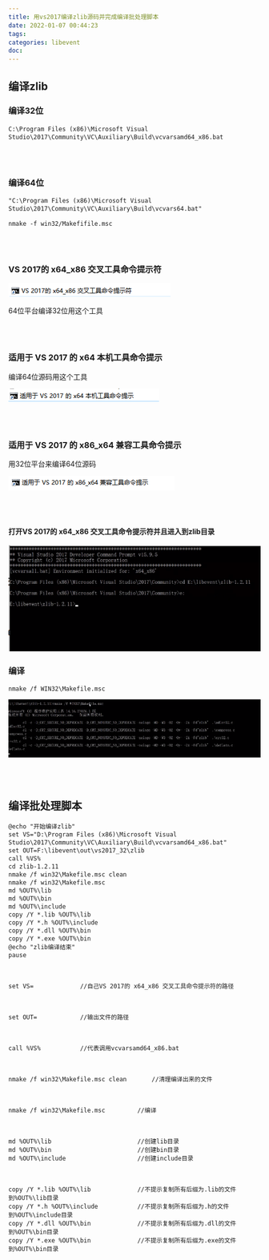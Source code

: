 ```yaml
---
title: 用vs2017编译zlib源码并完成编译批处理脚本
date: 2022-01-07 00:44:23
tags:
categories: libevent
doc:
---
```


##  编译zlib 

### 编译32位 

```
C:\Program Files (x86)\Microsoft Visual Studio\2017\Community\VC\Auxiliary\Build\vcvarsamd64_x86.bat 
```

<br /><br />

### 编译64位 

```
"C:\Program Files (x86)\Microsoft Visual Studio\2017\Community\VC\Auxiliary\Build\vcvars64.bat" 
```

```
nmake -f win32/Makefifile.msc
```



<br /><br />

### VS 2017的 x64_x86 交叉工具命令提示符

![image-20220107005147178](/images/javawz/image-20220107005147178.png)

64位平台编译32位用这个工具

<br /><br />

### 适用于 VS 2017 的 x64 本机工具命令提示

编译64位源码用这个工具

![image-20220107005205464](/images/javawz/image-20220107005205464.png)

<br /><br />

### 适用于 VS 2017 的 x86_x64 兼容工具命令提示

用32位平台来编译64位源码

![image-20220107005440939](/images/javawz/image-20220107005440939.png)

<br /><br />

#### 打开VS 2017的 x64_x86 交叉工具命令提示符并且进入到zlib目录

![image-20220107005557569](/images/javawz/image-20220107005557569.png)

### 编译

```
nmake /f WIN32\Makefile.msc
```

![image-20220107005748153](/images/javawz/image-20220107005748153.png)

<br /><br />

## 编译批处理脚本

```
@echo "开始编译zlib"
set VS="D:\Program Files (x86)\Microsoft Visual Studio\2017\Community\VC\Auxiliary\Build\vcvarsamd64_x86.bat"
set OUT=F:\libevent\out\vs2017_32\zlib
call %VS%
cd zlib-1.2.11
nmake /f win32\Makefile.msc clean
nmake /f win32\Makefile.msc
md %OUT%\lib
md %OUT%\bin
md %OUT%\include
copy /Y *.lib %OUT%\lib
copy /Y *.h %OUT%\include
copy /Y *.dll %OUT%\bin
copy /Y *.exe %OUT%\bin
@echo "zlib编译结束"
pause

```

<br />

```
set VS=				//自己VS 2017的 x64_x86 交叉工具命令提示符的路径
```

<br />

```
set OUT=			//输出文件的路径
```

<br />

```
call %VS%			//代表调用vcvarsamd64_x86.bat
```

<br />

```
nmake /f win32\Makefile.msc clean		//清理编译出来的文件
```

<br />

```
nmake /f win32\Makefile.msc			//编译
```

<br />

```
md %OUT%\lib						//创建lib目录
md %OUT%\bin						//创建bin目录
md %OUT%\include					//创建include目录
```

<br />

```
copy /Y *.lib %OUT%\lib				//不提示复制所有后缀为.lib的文件到%OUT%\lib目录
copy /Y *.h %OUT%\include			//不提示复制所有后缀为.h的文件到%OUT%\include目录
copy /Y *.dll %OUT%\bin				//不提示复制所有后缀为.dll的文件到%OUT%\bin目录
copy /Y *.exe %OUT%\bin				//不提示复制所有后缀为.exe的文件到%OUT%\bin目录
```

